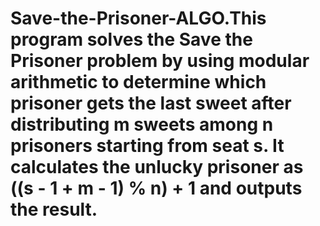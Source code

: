 # Save-the-Prisoner-ALGO.This program solves the Save the Prisoner problem by using modular arithmetic to determine which prisoner gets the last sweet after distributing m sweets among n prisoners starting from seat s. It calculates the unlucky prisoner as ((s - 1 + m - 1) % n) + 1 and outputs the result.
